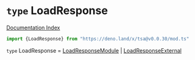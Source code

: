 # `type` LoadResponse

[Documentation Index](../README.md)

```ts
import {LoadResponse} from "https://deno.land/x/tsa@v0.0.30/mod.ts"
```

`type` LoadResponse = [LoadResponseModule](../interface.LoadResponseModule/README.md) | [LoadResponseExternal](../interface.LoadResponseExternal/README.md)